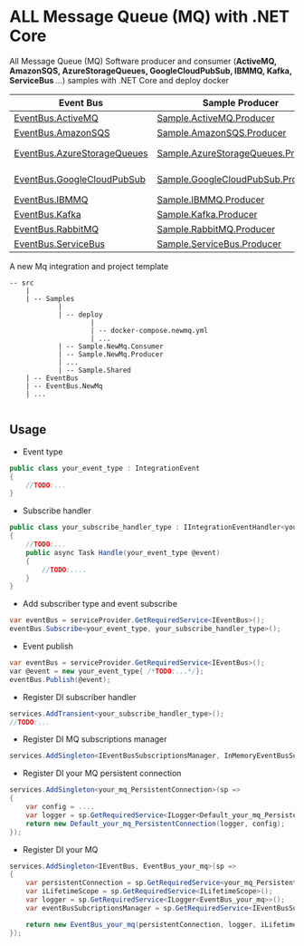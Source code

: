 ALL Message Queue (MQ) with .NET Core
=====================================

All Message Queue (MQ) Software producer and consumer (<b>ActiveMQ, AmazonSQS, AzureStorageQueues, GoogleCloudPubSub, IBMMQ, Kafka, ServiceBus </b> ...) samples with .NET Core and deploy docker


| Event Bus | Sample Producer | Sample Consumer | deploy docker-compose |
| --------- | --------------- | --------------- | --------------------- |
|[EventBus.ActiveMQ](/src/EventBus.ActiveMQ)|[Sample.ActiveMQ.Producer](/src/Samples/Sample.ActiveMQ.Producer)|[Sample.ActiveMQ.Consumer](/src/Samples/Sample.ActiveMQ.Consumer)|[docker-compose.activemq.yml](./docker-compose.activemq.yml)|
|[EventBus.AmazonSQS](/tree/master/src/EventBus.AmazonSQS)|[Sample.AmazonSQS.Producer](/tree/master/src/Samples/Sample.AmazonSQS.Producer)|[Sample.AmazonSQS.Consumer](/tree/master/src/Samples/Sample.AmazonSQS.Consumer)|[docker-compose.amazonsqs.yml](./docker-compose.amazonsqs.yml)|
|[EventBus.AzureStorageQueues](/tree/master/src/EventBus.)|[Sample.AzureStorageQueues.Producer](/tree/master/src/Samples/Sample.AzureStorageQueues.Producer)|[Sample.AzureStorageQueues.Consumer](/tree/master/src/Samples/Sample.AzureStorageQueues.Consumer)|[docker-compose.azurestoragequeues.yml](./docker-compose.azurestoragequeues.yml)|
|[EventBus.GoogleCloudPubSub](/tree/master/src/EventBus.GoogleCloudPubSub)|[Sample.GoogleCloudPubSub.Producer](/tree/master/src/Samples/Sample.GoogleCloudPubSub.Producer)|[Sample.GoogleCloudPubSub.Consumer](/tree/master/src/Samples/Sample.GoogleCloudPubSub.Consumer)|[docker-compose.googlecloudpubsub.yml](./docker-compose.googlecloudpubsub.yml)|
|[EventBus.IBMMQ](/tree/master/src/EventBus.IBMMQ)|[Sample.IBMMQ.Producer](/tree/master/src/Samples/Sample.IBMMQ.Producer)|[Sample.IBMMQ.Consumer](/tree/master/src/Samples/Sample.IBMMQ.Consumer)|[docker-compose.ibmmq.yml](./docker-compose.ibmmq.yml)|
|[EventBus.Kafka](/tree/master/src/EventBus.Kafka)|[Sample.Kafka.Producer](/tree/master/src/Samples/Sample.Kafka.Producer)|[Sample.Kafka.Consumer](/tree/master/src/Samples/Sample.kafka.Consumer)|[docker-compose.Kafka.yml](./docker-compose.kafka.yml)|
|[EventBus.RabbitMQ](/tree/master/src/EventBus.RabbitMQ)|[Sample.RabbitMQ.Producer](/tree/master/src/Samples/Sample.RabbitMQ.Producer)|[Sample.RabbitMQ.Consumer](/tree/master/src/Samples/Sample.RabbitMQ.Consumer)|[docker-compose.rabbitmq.yml](./docker-compose.rabbitmq.yml)|
|[EventBus.ServiceBus](/tree/master/src/EventBus.ServiceBus)|[Sample.ServiceBus.Producer](/tree/master/src/Samples/Sample.ServiceBus.Producer)|[Sample.ServiceBus.Consumer](/tree/master/src/Samples/Sample.ServiceBus.Consumer)|[docker-compose.servicebus.yml](./docker-compose.servicebus.yml)|

<!--|[EventBus.](/tree/master/src/EventBus.)|[Sample..Producer](/tree/master/src/Samples/Sample..Producer)|[Sample..Consumer](/tree/master/src/Samples/Sample..Consumer)|[docker-compose..yml](./docker-compose..yml)| -->

A new Mq integration and project template
```
-- src
    |
    | -- Samples
            |
            | -- deploy
                    |
                    | -- docker-compose.newmq.yml
                    | ...
            | -- Sample.NewMq.Consumer
            | -- Sample.NewMq.Producer
            | ...
            | -- Sample.Shared
    | -- EventBus
    | -- EventBus.NewMq
    | ...


```

Usage
-----


- Event type

```csharp
public class your_event_type : IntegrationEvent
{
    //TODO:...
}
```

 - Subscribe handler

```csharp
public class your_subscribe_handler_type : IIntegrationEventHandler<your_event_type>
{
    //TODO:...
    public async Task Handle(your_event_type @event)
    {
        //TODO:....
    }
}
```


 - Add subscriber type and event subscribe
```csharp
var eventBus = serviceProvider.GetRequiredService<IEventBus>();
eventBus.Subscribe<your_event_type, your_subscribe_handler_type>();

```

 - Event publish
```csharp
var eventBus = serviceProvider.GetRequiredService<IEventBus>();
var @event = new your_event_type{ /*TODO:...*/};
eventBus.Publish(@event);

```

 - Register DI subscriber handler
```csharp
services.AddTransient<your_subscribe_handler_type>();
//TODO:...
```

 - Register DI MQ subscriptions manager
```csharp
services.AddSingleton<IEventBusSubscriptionsManager, InMemoryEventBusSubscriptionsManager>();
```

 - Register DI your MQ persistent connection
```csharp
services.AddSingleton<your_mq_PersistentConnection>(sp =>
{
    var config = ....
    var logger = sp.GetRequiredService<ILogger<Default_your_mq_PersistentConnection>>();
    return new Default_your_mq_PersistentConnection(logger, config);
});
```

 - Register DI your MQ
```csharp
services.AddSingleton<IEventBus, EventBus_your_mq>(sp =>
{
    var persistentConnection = sp.GetRequiredService<your_mq_PersistentConnection>();
    var iLifetimeScope = sp.GetRequiredService<ILifetimeScope>();
    var logger = sp.GetRequiredService<ILogger<EventBus_your_mq>>();
    var eventBusSubcriptionsManager = sp.GetRequiredService<IEventBusSubscriptionsManager>();

    return new EventBus_your_mq(persistentConnection, logger, iLifetimeScope, eventBusSubcriptionsManager);
});
```
